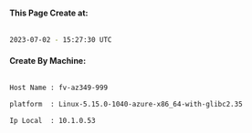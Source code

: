 
   
#### This Page Create at:

```bash

2023-07-02 - 15:27:30 UTC

```

#### Create By Machine:

```bash

Host Name : fv-az349-999

platform  : Linux-5.15.0-1040-azure-x86_64-with-glibc2.35

Ip Local  : 10.1.0.53

```


